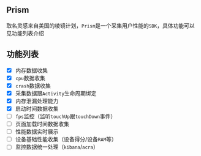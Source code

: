 ## Prism
取名灵感来自美国的棱镜计划，`Prism`是一个采集用户性能的`SDK`，具体功能可以见功能列表介绍

## 功能列表  
- [x] 内存数据收集  
- [x] `cpu`数据收集  
- [x] `crash`数据收集  
- [x] 采集数据跟`Activity`生命周期绑定  
- [x] 内存泄漏处理能力
- [x] 启动时间数据收集
- [ ] `fps`监控（监听`touchUp`跟`touchDown`事件）
- [ ] 页面加载时间数据收集
- [ ] 性能数据实时展示
- [ ] 设备基础性能收集（设备得分/设备`RAM`等）
- [ ] 监控数据统一处理（`kibana`/`acra`）
